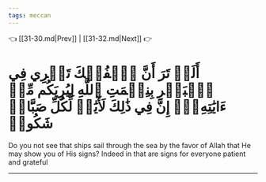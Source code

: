 ```yaml
---
tags: meccan
---
```


👈 [[31-30.md|Prev]] | [[31-32.md|Next]] 👉

# أَلَمۡ تَرَ أَنَّ ٱلۡفُلۡكَ تَجۡرِي فِي ٱلۡبَحۡرِ بِنِعۡمَتِ ٱللَّهِ لِيُرِيَكُم مِّنۡ ءَايَٰتِهِۦٓۚ إِنَّ فِي ذَٰلِكَ لَأٓيَٰتٖ لِّكُلِّ صَبَّارٖ شَكُورٖ

Do you not see that ships sail through the sea by the favor of Allah that He may show you of His signs? Indeed in that are signs for everyone patient and grateful

---

